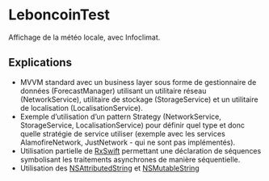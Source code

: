 # LeboncoinTest

Affichage de la météo locale, avec Infoclimat.

## Explications

* MVVM standard avec un business layer sous forme de gestionnaire de données (ForecastManager) utilisant un utilitaire réseau (NetworkService), utilitaire de stockage (StorageService) et un utilitaire de localisation (LocalisationService).
* Exemple d’utilisation d’un pattern Strategy (NetworkService, StorageService, LocalisationService) pour définir quel type et donc quelle stratégie de service utiliser (exemple avec les services AlamofireNetwork, JustNetwork - qui ne sont pas implémentés).
* Utilisation partielle de [RxSwift](https://github.com/ReactiveX/RxSwift) permettant une déclaration de séquences symbolisant les traitements asynchrones de manière séquentielle.
* Utilisation des [NSAttributedString](https://developer.apple.com/documentation/foundation/nsattributedstring) et [NSMutableString](https://developer.apple.com/documentation/foundation/nsmutablestring)
